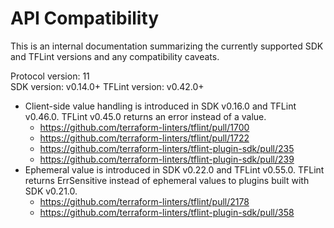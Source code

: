 # API Compatibility

This is an internal documentation summarizing the currently supported SDK and TFLint versions and any compatibility caveats.

Protocol version: 11  
SDK version: v0.14.0+
TFLint version: v0.42.0+

- Client-side value handling is introduced in SDK v0.16.0 and TFLint v0.46.0. TFLint v0.45.0 returns an error instead of a value.
  - https://github.com/terraform-linters/tflint/pull/1700
  - https://github.com/terraform-linters/tflint/pull/1722
  - https://github.com/terraform-linters/tflint-plugin-sdk/pull/235
  - https://github.com/terraform-linters/tflint-plugin-sdk/pull/239
- Ephemeral value is introduced in SDK v0.22.0 and TFLint v0.55.0. TFLint returns ErrSensitive instead of ephemeral values to plugins built with SDK v0.21.0.
  - https://github.com/terraform-linters/tflint/pull/2178
  - https://github.com/terraform-linters/tflint-plugin-sdk/pull/358
